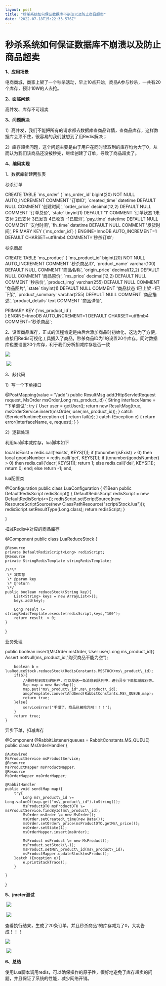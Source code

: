 ```yaml
---
layout: post
title: "秒杀系统如何保证数据库不崩溃以及防止商品超卖"
date: "2022-07-18T15:22:33.576Z"
---
```

秒杀系统如何保证数据库不崩溃以及防止商品超卖
======================

**1、应用场景**

电商商城，商家上架了一个秒杀活动，早上10点开始，商品A参与秒杀，一共有20个库存，预计10W的人去抢。

**2、面临问题**

高并发、库存不可超卖

**3、问题解决**

1）高并发，我们不能把所有的请求都去数据库查商品详情，查商品库存，这样数据库会顶不住，很容易的我们就想到了用Redis解决；

2）库存超卖问题，这个问题主要是由于用户在同时读取到的库存均为大于0，从而认为我们该商品还没被秒完，继续创建了订单，导致了商品超卖了。　

**4、编码实现**　　

1、数据库新建两张表

秒杀订单

CREATE TABLE \`ms\_order\` (
  \`ms\_order\_id\` bigint(20) NOT NULL AUTO\_INCREMENT COMMENT '订单ID',
  \`created\_time\` datetime DEFAULT NULL COMMENT '创建时间',
  \`order\_price\` decimal(12,2) DEFAULT NULL COMMENT '订单总价',
  \`state\` tinyint(1) DEFAULT '1' COMMENT '订单状态 1未支付 2已支付 3已发货 4已收货 -1已取消',
  \`pay\_time\` datetime DEFAULT NULL COMMENT '支付时间',
  \`fh\_time\` datetime DEFAULT NULL COMMENT '发货时间',
  PRIMARY KEY (\`ms\_order\_id\`)
) ENGINE\=InnoDB AUTO\_INCREMENT\=1 DEFAULT CHARSET\=utf8mb4 COMMENT\='秒杀订单';

秒杀商品

CREATE TABLE \`ms\_product\` (
  \`ms\_product\_id\` bigint(20) NOT NULL AUTO\_INCREMENT COMMENT '秒杀商品ID',
  \`product\_name\` varchar(100) DEFAULT NULL COMMENT '商品名称',
  \`origin\_price\` decimal(12,2) DEFAULT NULL COMMENT '商品原价',
  \`ms\_price\` decimal(12,2) DEFAULT NULL COMMENT '秒杀价',
  \`product\_img\` varchar(255) DEFAULT NULL COMMENT '商品图片',
  \`state\` tinyint(1) DEFAULT NULL COMMENT '商品状态 1已上架 -1已下架',
  \`product\_summary\` varchar(255) DEFAULT NULL COMMENT '商品描述',
  \`product\_details\` text COMMENT '商品详情',

 PRIMARY KEY (\`ms\_product\_id\`)   
) ENGINE\=InnoDB AUTO\_INCREMENT\=1 DEFAULT CHARSET\=utf8mb4 COMMENT\='秒杀商品';

2、设置商品库存，正式的流程肯定是由后台添加商品时初始化，这边为了方便，直接用Redis可视化工具插入了商品，秒杀商品ID为1的设置20个库存，同时数据库也要设置20个库存，利于我们分析扣减库存是否一致

![](https://img2022.cnblogs.com/blog/2519868/202207/2519868-20220718181924748-1219096422.png)

 ![](https://img2022.cnblogs.com/blog/2519868/202207/2519868-20220718182132396-1226792212.png)

3、敲代码

1）写一个下单接口

@PostMapping(value = "/add")
    public ResultMsg add(HttpServletRequest request, MsOrder msOrder,Long ms\_product\_id) {
        String interfaceName \= "下单测试";
        try {
            User user \= getUser();
            return new ResultMsg(true, msOrderService.insert(msOrder, user,ms\_product\_id));
        } catch (ServiceRuntimeException e) {
            return fail(e);
        } catch (Exception e) {
            return error(interfaceName, e, request);
        }
    }

2）逻辑处理

利用lua脚本减库存，lua脚本如下

local isExist = redis.call('exists', KEYS\[1\]);
if (tonumber(isExist) > 0) then
    local goodsNumber = redis.call('get', KEYS\[1\]);
    if (tonumber(goodsNumber) > 0) then
        redis.call('decr',KEYS\[1\]);
        return 1;
    else
        redis.call('del', KEYS\[1\]);
        return 0;
        end;
else
return -1;
end;

lua配置类

@Configuration
public class LuaConfiguration {
    @Bean
    public DefaultRedisScript<Long> redisScript() {
        DefaultRedisScript<Long> redisScript = new DefaultRedisScript<>();
        redisScript.setScriptSource(new ResourceScriptSource(new ClassPathResource("script/Stock.lua")));
        redisScript.setResultType(Long.class);
        return redisScript;
    }

}

扣减Redis中对应的商品库存

@Component
public class LuaReduceStock {

    @Resource
    private DefaultRedisScript<Long> redisScript;
    @Resource
    private StringRedisTemplate stringRedisTemplate;

    /\*\*
     \* 减库存
     \* @param key
     \* @return
     \*/
    public boolean reduceStock(String key){
        List<String> keys = new ArrayList<>();
        keys.add(key);

        Long result \= stringRedisTemplate.execute(redisScript,keys,"100");
        return result  > 0;
    }
}

业务处理

public boolean insert(MsOrder msOrder, User user,Long ms\_product\_id){
        Assert.notNull(ms\_product\_id,"购买商品不能为空");

        boolean b = luaReduceStock.reduceStock(RedisConstants.MSSTOCK+ms\_product\_id);
        if(b){
            //最终抢到库存的用户，可以发送一条消息到队列中，进行异步下单扣减库存等。
            Map map = new HashMap();
            map.put("ms\_product\_id",ms\_product\_id);
            amqpTemplate.convertAndSend(RabbitConstants.MS\_QUEUE,map);
            return true;
        }else{
            serviceError("手慢了，商品已被抢光啦！！！");
        }
        return true;
    }

异步下单，扣减库存

@Component
@RabbitListener(queues \= RabbitConstants.MS\_QUEUE)
public class MsOrderHandler {


    @Autowired
    MsProductService msProductService;
    @Resource
    MsProductMapper msProductMapper;
    @Resource
    MsOrderMapper msOrderMapper;

    @RabbitHandler
    public void send(Map map){
        try{
            Long ms\_product\_id \= Long.valueOf(map.get("ms\_product\_id").toString());
            MsProductDTO msProductDTO \= msProductService.findById(ms\_product\_id);
            MsOrder msOrder \= new MsOrder();
            msOrder.setCreated\_time(new Date());
            msOrder.setOrder\_price(msProductDTO.getMs\_price());
            msOrder.setState(1);
            msOrderMapper.insert(msOrder);

            MsProduct msProduct \= new MsProduct();
            msProduct.setStock(\-1);
            msProduct.setMs\_product\_id(ms\_product\_id);
            msProductMapper.updateStock(msProduct);
        }catch (Exception e){
            e.printStackTrace();
        }

    }
}

**5、jmeter测试**

 ![](https://img2022.cnblogs.com/blog/2519868/202207/2519868-20220718183358561-697485378.png)

 ![](https://img2022.cnblogs.com/blog/2519868/202207/2519868-20220718183411707-929883174.png)

查看执行结果，生成了20条订单，并且秒杀商品1的库存减为了0，大功告成！！！

![](https://img2022.cnblogs.com/blog/2519868/202207/2519868-20220718183504080-1462703228.png)

 ![](https://img2022.cnblogs.com/blog/2519868/202207/2519868-20220718183550658-1028843208.png)

**6、总结**

使用Lua脚本调用redis，可以确保操作的原子性，很好地避免了库存超卖的问题，并且保证了系统的性能，减少网络开销。